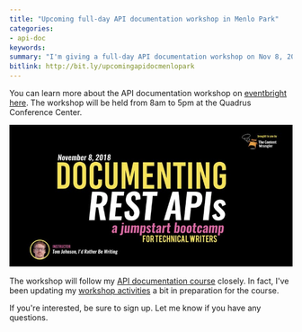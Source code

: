 ```yaml
---
title: "Upcoming full-day API documentation workshop in Menlo Park"
categories:
- api-doc
keywords:
summary: "I'm giving a full-day API documentation workshop on Nov 8, 2018, in Menlo Park, California, in coordination with Scott Abel (aka, The Content Wrangler). There are still a few open spots left in the workshop."
bitlink: http://bit.ly/upcomingapidocmenlopark
---
```


You can learn more about the API documentation workshop on [eventbright here](https://www.eventbrite.com/e/documenting-rest-apis-a-jumpstart-workshop-for-technical-writers-tickets-49216045517). The workshop will be held from 8am to 5pm at the Quadrus Conference Center.

<a href="https://www.eventbrite.com/e/documenting-rest-apis-a-jumpstart-workshop-for-technical-writers-tickets-49216045517"><img src="/images/upcomingapiworkshopmenlopark.jpg" /></a>

The workshop will follow my [API documentation course](/learnapidoc/) closely. In fact, I've been updating my [workshop activities](/learnapidoc/docapis_workshop_activities.html) a bit in preparation for the course.

If you're interested, be sure to sign up. Let me know if you have any questions.
